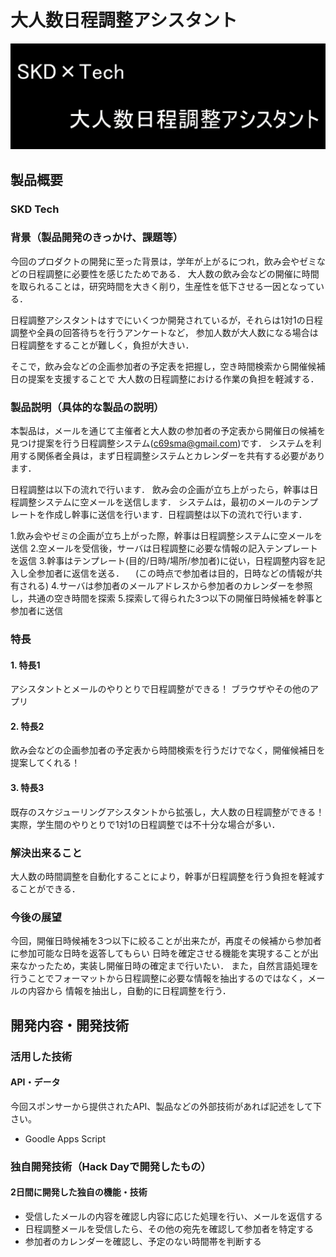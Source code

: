 # 大人数日程調整アシスタント

[![大人数日程調整アシスタント](thumbnail.PNG)](https://youtu.be/acQqrd56FaM)

## 製品概要
### SKD Tech

### 背景（製品開発のきっかけ、課題等）
今回のプロダクトの開発に至った背景は，学年が上がるにつれ，飲み会やゼミなどの日程調整に必要性を感じたためである．
大人数の飲み会などの開催に時間を取られることは，研究時間を大きく削り，生産性を低下させる一因となっている．

日程調整アシスタントはすでにいくつか開発されているが，それらは1対1の日程調整や全員の回答待ちを行うアンケートなど，
参加人数が大人数になる場合は日程調整をすることが難しく，負担が大きい．

そこで，飲み会などの企画参加者の予定表を把握し，空き時間検索から開催候補日の提案を支援することで
大人数の日程調整における作業の負担を軽減する．

### 製品説明（具体的な製品の説明）
本製品は，メールを通じて主催者と大人数の参加者の予定表から開催日の候補を見つけ提案を行う日程調整システム(c69sma@gmail.com)です．
システムを利用する関係者全員は，まず日程調整システムとカレンダーを共有する必要があります．

日程調整は以下の流れで行います．
飲み会の企画が立ち上がったら，幹事は日程調整システムに空メールを送信します．
システムは，最初のメールのテンプレートを作成し幹事に送信を行います．日程調整は以下の流れで行います．

1.飲み会やゼミの企画が立ち上がった際，幹事は日程調整システムに空メールを送信
2.空メールを受信後，サーバは日程調整に必要な情報の記入テンプレートを返信
3.幹事はテンプレート(目的/日時/場所/参加者)に従い，日程調整内容を記入し全参加者に返信を送る．
　(この時点で参加者は目的，日時などの情報が共有される)
4.サーバは参加者のメールアドレスから参加者のカレンダーを参照し，共通の空き時間を探索
5.探索して得られた3つ以下の開催日時候補を幹事と参加者に送信

### 特長

#### 1. 特長1
アシスタントとメールのやりとりで日程調整ができる！
ブラウザやその他のアプリ

#### 2. 特長2
飲み会などの企画参加者の予定表から時間検索を行うだけでなく，開催候補日を提案してくれる！

#### 3. 特長3
既存のスケジューリングアシスタントから拡張し，大人数の日程調整ができる！
実際，学生間のやりとりで1対1の日程調整では不十分な場合が多い．

### 解決出来ること
大人数の時間調整を自動化することにより，幹事が日程調整を行う負担を軽減することができる．

### 今後の展望
今回，開催日時候補を3つ以下に絞ることが出来たが，再度その候補から参加者に参加可能な日時を返答してもらい
日時を確定させる機能を実現することが出来なかったため，実装し開催日時の確定まで行いたい．
また，自然言語処理を行うことでフォーマットから日程調整に必要な情報を抽出するのではなく，メールの内容から
情報を抽出し，自動的に日程調整を行う．

## 開発内容・開発技術
### 活用した技術
#### API・データ
今回スポンサーから提供されたAPI、製品などの外部技術があれば記述をして下さい。
* Goodle Apps Script

### 独自開発技術（Hack Dayで開発したもの）
#### 2日間に開発した独自の機能・技術
* 受信したメールの内容を確認し内容に応じた処理を行い、メールを返信する
* 日程調整メールを受信したら、その他の宛先を確認して参加者を特定する
* 参加者のカレンダーを確認し、予定のない時間帯を判断する
